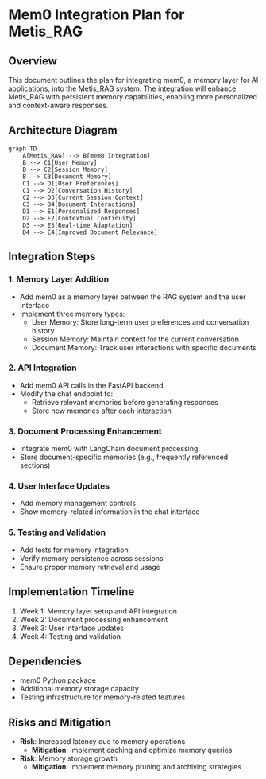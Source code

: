 # Mem0 Integration Plan for Metis_RAG

## Overview
This document outlines the plan for integrating mem0, a memory layer for AI applications, into the Metis_RAG system. The integration will enhance Metis_RAG with persistent memory capabilities, enabling more personalized and context-aware responses.

## Architecture Diagram
```mermaid
graph TD
    A[Metis_RAG] --> B[mem0 Integration]
    B --> C1[User Memory]
    B --> C2[Session Memory]
    B --> C3[Document Memory]
    C1 --> D1[User Preferences]
    C1 --> D2[Conversation History]
    C2 --> D3[Current Session Context]
    C3 --> D4[Document Interactions]
    D1 --> E1[Personalized Responses]
    D2 --> E2[Contextual Continuity]
    D3 --> E3[Real-time Adaptation]
    D4 --> E4[Improved Document Relevance]
```

## Integration Steps

### 1. Memory Layer Addition
- Add mem0 as a memory layer between the RAG system and the user interface
- Implement three memory types:
  * User Memory: Store long-term user preferences and conversation history
  * Session Memory: Maintain context for the current conversation
  * Document Memory: Track user interactions with specific documents

### 2. API Integration
- Add mem0 API calls in the FastAPI backend
- Modify the chat endpoint to:
  * Retrieve relevant memories before generating responses
  * Store new memories after each interaction

### 3. Document Processing Enhancement
- Integrate mem0 with LangChain document processing
- Store document-specific memories (e.g., frequently referenced sections)

### 4. User Interface Updates
- Add memory management controls
- Show memory-related information in the chat interface

### 5. Testing and Validation
- Add tests for memory integration
- Verify memory persistence across sessions
- Ensure proper memory retrieval and usage

## Implementation Timeline
1. Week 1: Memory layer setup and API integration
2. Week 2: Document processing enhancement
3. Week 3: User interface updates
4. Week 4: Testing and validation

## Dependencies
- mem0 Python package
- Additional memory storage capacity
- Testing infrastructure for memory-related features

## Risks and Mitigation
- **Risk**: Increased latency due to memory operations
  - **Mitigation**: Implement caching and optimize memory queries
- **Risk**: Memory storage growth
  - **Mitigation**: Implement memory pruning and archiving strategies